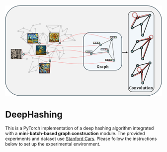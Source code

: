 ![poster](./images/key_modules.png)

# DeepHashing
This is a PyTorch implementation of a deep hashing algorithm integrated with a __mini-batch-based graph construction__ module. The provided experiments and dataset use [Stanford Cars](https://ai.stanford.edu/~jkrause/cars/car_dataset.html). Please follow the instructions below to set up the experimental environment.

# 
